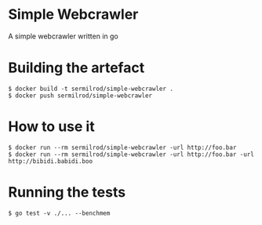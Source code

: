 # Simple Webcrawler
A simple webcrawler written in go

# Building the artefact
```
$ docker build -t sermilrod/simple-webcrawler .
$ docker push sermilrod/simple-webcrawler
```

# How to use it
```
$ docker run --rm sermilrod/simple-webcrawler -url http://foo.bar
$ docker run --rm sermilrod/simple-webcrawler -url http://foo.bar -url http://bibidi.babidi.boo
```

# Running the tests
```
$ go test -v ./... --benchmem
```
